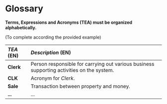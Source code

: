 # Glossary

**Terms, Expressions and Acronyms (TEA) must be organized alphabetically.**

(To complete according the provided example)

| **_TEA_** (EN) | **_Description_** (EN)                                                                    |                                       
|:---------------|:------------------------------------------------------------------------------------------|
| **Clerk**      | Person responsible for carrying out various business supporting activities on the system. |
| **CLK**        | Acronym for _Clerk_.                                                                      |
| **Sale**       | Transaction between property and money.                                                                                |
| **...**        | ...                                                                                       |









